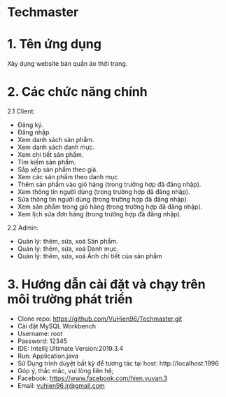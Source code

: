 # Techmaster

# 1. Tên ứng dụng

Xây dựng website bán quần áo thời trang.

# 2. Các chức năng chính

  2.1 Client:
- Đăng ký.
- Đăng nhập.
- Xem danh sách sản phẩm.
- Xem danh sách danh mục.
- Xem chi tiết sản phẩm.
- Tìm kiếm sản phẩm.
- Sắp xếp sản phẩm theo giá.
- Xem các sản phẩm theo danh mục
- Thêm sản phẩm vào giỏ hàng (trong trường hợp đã đăng nhập).
- Xem thông tin người dùng (trong trường hợp đã đăng nhập).
- Sửa thông tin người dùng (trong trường hợp đã đăng nhập).
- Xem sản phẩm trong giỏ hàng (trong trường hợp đã đăng nhập).
- Xem lịch sửa đơn hàng (trong trường hợp đã đăng nhập).

2.2 Admin:
- Quản lý: thêm, sửa, xoá Sản phẩm.
- Quản lý: thêm, sửa, xoá Danh mục.
- Quản lý: thêm, sửa, xoá Ảnh chi tiết của sản phẩm

# 3. Hướng dẫn cài đặt và chạy trên môi trường phát triển

- Clone repo: https://github.com/VuHien96/Techmaster.git
- Cài đặt MySQL Workbench
- Username: root
- Password: 12345
- IDE: Intellij Ultimate Version:2019.3.4
- Run: Application.java
- Sử Dụng trình duyệt bất kỳ để tương tác tại host: http://localhost:1996
- Góp ý, thắc mắc, vui lòng liên hệ;
- Facebook: https://www.facebook.com/hien.vuvan.3
- Email: vuhien96.jr@gmail.com
